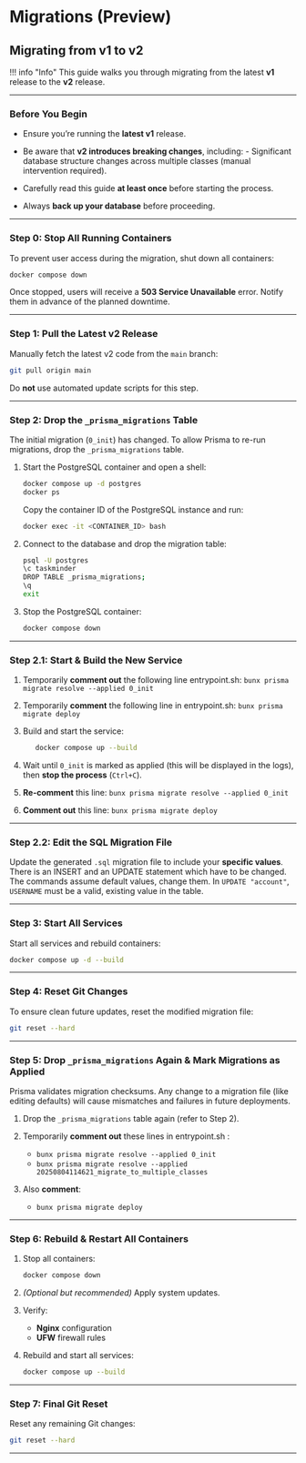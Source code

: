 # Migrations (Preview)

## Migrating from v1 to v2

!!! info "Info"
      This guide walks you through migrating from the latest **v1** release to the **v2** release.

---

### Before You Begin

- Ensure you’re running the **latest v1** release.

- Be aware that **v2 introduces breaking changes**, including:
      - Significant database structure changes across multiple classes (manual intervention required).

- Carefully read this guide **at least once** before starting the process.

- Always **back up your database** before proceeding.

---

### Step 0: Stop All Running Containers

To prevent user access during the migration, shut down all containers:

```bash
docker compose down
```

Once stopped, users will receive a **503 Service Unavailable** error. Notify them in advance of the planned downtime.

---

### Step 1: Pull the Latest v2 Release

Manually fetch the latest v2 code from the `main` branch:

```bash
git pull origin main
```

Do **not** use automated update scripts for this step.

---

### Step 2: Drop the `_prisma_migrations` Table

The initial migration (`0_init`) has changed. To allow Prisma to re-run migrations, drop the `_prisma_migrations` table.

1. Start the PostgreSQL container and open a shell:

   ```bash
   docker compose up -d postgres
   docker ps
   ```

   Copy the container ID of the PostgreSQL instance and run:

   ```bash
   docker exec -it <CONTAINER_ID> bash
   ```

2. Connect to the database and drop the migration table:

   ```bash
   psql -U postgres
   \c taskminder
   DROP TABLE _prisma_migrations;
   \q
   exit
   ```

3. Stop the PostgreSQL container:

   ```bash
   docker compose down
   ```

---

### Step 2.1: Start & Build the New Service

1. Temporarily **comment out** the following line entrypoint.sh: `bunx prisma migrate resolve --applied 0_init`

2. Temporarily **comment** the following line in entrypoint.sh: `bunx prisma migrate deploy`

3. Build and start the service:

      ```bash
         docker compose up --build
      ```

4. Wait until `0_init` is marked as applied (this will be displayed in the logs), then **stop the process** (`Ctrl+C`).

5. **Re-comment** this line: `bunx prisma migrate resolve --applied 0_init`

6. **Comment out** this line: `bunx prisma migrate deploy`

---

### Step 2.2: Edit the SQL Migration File

Update the generated `.sql` migration file to include your **specific values**. There is an INSERT and an UPDATE statement which have to be changed. The commands assume default values, change them. In `UPDATE "account"`, `USERNAME` must be a valid, existing value in the table.

---

### Step 3: Start All Services

Start all services and rebuild containers:

```bash
docker compose up -d --build
```

---

### Step 4: Reset Git Changes

To ensure clean future updates, reset the modified migration file:

```bash
git reset --hard
```

---

### Step 5: Drop `_prisma_migrations` Again & Mark Migrations as Applied

Prisma validates migration checksums. Any change to a migration file (like editing defaults) will cause mismatches and failures in future deployments.

1. Drop the `_prisma_migrations` table again (refer to Step 2).
2. Temporarily **comment out** these lines in entrypoint.sh :
      - `bunx prisma migrate resolve --applied 0_init`
      - `bunx prisma migrate resolve --applied 20250804114621_migrate_to_multiple_classes`

3. Also **comment**:
      - `bunx prisma migrate deploy`

---

### Step 6: Rebuild & Restart All Containers

1. Stop all containers:

   ```bash
   docker compose down
   ```

2. _(Optional but recommended)_ Apply system updates.

3. Verify:
   - **Nginx** configuration
   - **UFW** firewall rules

4. Rebuild and start all services:

   ```bash
   docker compose up --build
   ```

---

### Step 7: Final Git Reset

Reset any remaining Git changes:

```bash
git reset --hard
```

---
